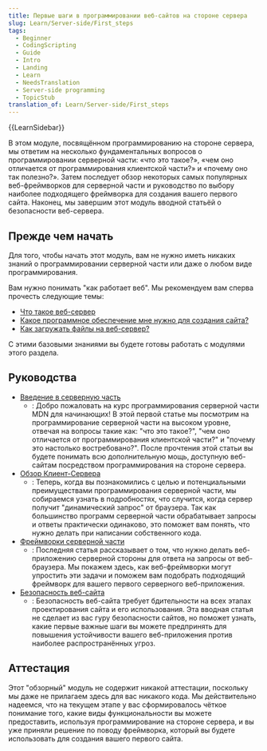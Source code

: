 ```yaml
---
title: Первые шаги в программировании веб-сайтов на стороне сервера
slug: Learn/Server-side/First_steps
tags:
  - Beginner
  - CodingScripting
  - Guide
  - Intro
  - Landing
  - Learn
  - NeedsTranslation
  - Server-side programming
  - TopicStub
translation_of: Learn/Server-side/First_steps
---
```

{{LearnSidebar}}

В этом модуле, посвящённом программированию на стороне сервера, мы ответим на несколько фундаментальных вопросов о программировании серверной части: «что это такое?», «чем оно отличается от программирования клиентской части?» и «почему оно так полезно?». Затем последует обзор некоторых самых популярных веб-фреймворков для серверной части и руководство по выбору наиболее подходящего фреймворка для создания вашего первого сайта. Наконец, мы завершим этот модуль вводной статьёй о безопасности веб-сервера.

## Прежде чем начать

Для того, чтобы начать этот модуль, вам не нужно иметь никаких знаний о программировании серверной части или даже о любом виде программирования.

Вам нужно понимать "как работает веб". Мы рекомендуем вам сперва прочесть следующие темы:

- [Что такое веб-сервер](/ru/docs/Learn/Common_questions/What_is_a_web_server)
- [Какое программное обеспечение мне нужно для создания сайта?](/ru/docs/Learn/Common_questions/What_software_do_I_need)
- [Как загружать файлы на веб-сервер?](/ru/docs/Learn/Common_questions/Upload_files_to_a_web_server)

С этими базовыми знаниями вы будете готовы работать с модулями этого раздела.

## Руководства

- [Введение в серверную часть](/ru/docs/Learn/Server-side/First_steps/Introduction)
  - : Добро пожаловать на курс программирования серверной части MDN для начинающих! В этой первой статье мы посмотрим на программирование серверной части на высоком уровне, отвечая на вопросы такие как: "что это такое?", "чем оно отличается от программирования клиентской части?" и "почему это настолько востребовано?". После прочтения этой статьи вы будете понимать всю дополнительную мощь, доступную веб-сайтам посредством программирования на стороне сервера.
- [Обзор Клиент-Сервера](/ru/docs/Learn/Server-side/First_steps/Client-Server_overview)
  - : Теперь, когда вы познакомились с целью и потенциальными преимуществами программирования серверной части, мы собираемся узнать в подробностях, что случится, когда сервер получит "динамический запрос" от браузера. Так как большинство программ серверной части обрабатывает запросы и ответы практически одинаково, это поможет вам понять, что нужно делать при написании собственного кода.
- [Фреймворки серверной части](/ru/docs/Learn/Server-side/First_steps/Web_frameworks)
  - : Последняя статья рассказывает о том, что нужно делать веб-приложению серверной стороны для ответа на запросы от веб-браузера. Мы покажем здесь, как веб-фреймворки могут упростить эти задачи и поможем вам подобрать подходящий фреймворк для вашего первого серверного веб-приложения.
- [Безопасность веб-сайта](/ru/docs/Learn/Server-side/First_steps/Website_security)
  - : Безопасность веб-сайта требует бдительности на всех этапах проектирования сайта и его использования. Эта вводная статья не сделает из вас гуру безопасности сайтов, но поможет узнать, какие первые важные шаги вы можете предпринять для повышения устойчивости вашего веб-приложения против наиболее распространённых угроз.

## Аттестация

Этот "обзорный" модуль не содержит никакой аттестации, поскольку мы даже не прилагаем здесь для вас никакого кода. Мы действительно надеемся, что на текущем этапе у вас сформировалось чёткое понимание того, какие виды функциональности вы можете предоставить, используя программирование на стороне сервера, и вы уже приняли решение по поводу фреймворка, который вы будете использовать для создания вашего первого сайта.
